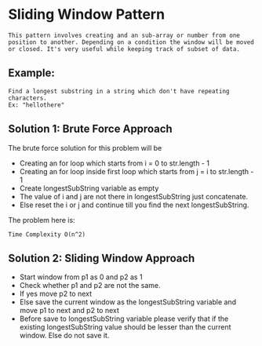 # Sliding Window Pattern

    This pattern involves creating and an sub-array or number from one position to another. Depending on a condition the window will be moved or closed. It's very useful while keeping track of subset of data.

## Example:

    Find a longest substring in a string which don't have repeating characters.
    Ex: "hellothere"

## Solution 1: Brute Force Approach

The brute force solution for this problem will be 

- Creating an for loop which starts from i = 0 to str.length - 1
- Creating an for loop inside first loop which starts from j = i to str.length - 1
- Create longestSubString variable as empty
- The value of i and j are not there in longestSubString just concatenate.
- Else reset the i or j and continue till you find the next longestSubString.

The problem here is:

    Time Complexity O(n^2)

## Solution 2: Sliding Window Approach

- Start window from p1 as 0 and p2 as 1
- Check whether p1 and p2 are not the same.
- If yes move p2 to next
- Else save the current window as the longestSubString variable and move p1 to next and p2 to next
- Before save to longestSubString variable please verify that if the existing longestSubString value should be lesser than the current window. Else do not save it.



